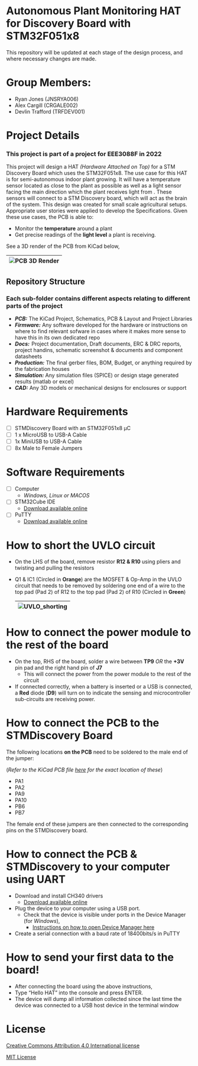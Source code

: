 # Autonomous Plant Monitoring HAT for Discovery Board with STM32F051x8
This repository will be updated at each stage of the design process, and where necessary changes are made.

# Group Members:
* Ryan Jones (JNSRYA006)
* Alex Cargill (CRGALE002)
* Devlin Trafford (TRFDEV001)

# Project Details
### This project is part of a project for EEE3088F in 2022
This project will design a HAT *(Hardware Attached on Top)* for a STM Discovery Board which uses the STM32F051x8. The use case for this HAT is for semi-autonomous indoor plant growing. It will have a temperature sensor located as close to the plant as possible as well as a light sensor facing the main direction which the plant receives light from . These sensors will connect to a STM Discovery board, which will act as the brain of the system. This design was created for small scale agricultural setups. Appropriate user stories were applied to develop the Specifications. Given these use cases, the PCB is able to:

* Monitor the **temperature** around a plant
* Get precise readings of the **light level** a plant is receiving. 

See a 3D render of the PCB from KiCad below,

| ![PCB 3D Render](https://drive.google.com/uc?export=view&id=1vFLCKB7eWqkeyiDxnHHAP8-URk1H63r5) |
| :----------------------------------------------------------: |

## Repository Structure
### Each sub-folder contains different aspects relating to different parts of the project
* ***PCB:*** The KiCad Project, Schematics, PCB & Layout and Project Libraries
* ***Firmware:*** Any software developed for the hardware or instructions on where to find relevant sofware in cases where it makes more sense to have this in its own dedicated repo
* ***Docs:***  Project documentation, Draft documents, ERC & DRC reports, project handins, schematic screenshot & documents and component datasheets
* ***Production:*** The final gerber files, BOM, Budget, or anything required by the fabrication houses
* ***Simulation:*** Any simulation files (SPICE) or design stage generated results (matlab or excel) 
* ***CAD:*** Any 3D models or mechanical designs for enclosures or support
# Hardware Requirements
 * [ ] STMDiscovery Board with an STM32F051x8 μC
 * [ ] 1 x MicroUSB to USB-A Cable
 * [ ] 1x MiniUSB to USB-A Cable
 * [ ] 8x Male to Female Jumpers

# Software Requirements

 - [ ] Computer 
	 - *Windows, Linux or MACOS*
 - [ ] STM32Cube IDE
	 - [Download available online](https://www.st.com/en/development-tools/stm32cubeide.html#get-software)
 - [ ] PuTTY
	 - [Download available online](https://www.chiark.greenend.org.uk/~sgtatham/putty/latest.html)

# How to short the UVLO circuit

- On the LHS of the board, remove resistor **R12 & R10** using pliers and twisting and pulling the resistors

- Q1 & IC1 (Circled in **Orange**) are the MOSFET & Op-Amp in the UVLO circuit that needs to be removed by soldering one end of a wire to the top pad (Pad 2) of R12 to the top pad (Pad 2) of R10 (Circled in **Green**)

  | ![UVLO_shorting](https://drive.google.com/uc?export=view&id=1TTRI7oMpemc6WSjku4dzoUAwxPi31Gw9) |
  | :----------------------------------------------------------: |

  

# How to connect the power module to the rest of the board

- On the top, RHS of the board, solder a wire between **TP9** *OR* the **+3V** pin pad and the right hand pin of **J7**
  - This will connect the power from the power module to the rest of the circuit
- If connected correctly, when a battery is inserted or a USB is connected, a **Red** diode (**D9**) will turn on to indicate the sensing and microcontroller sub-circuits are receiving power.

# How to connect the PCB to the STMDiscovery Board

The following locations **on the PCB** need to be soldered to the male end of the jumper:

(*Refer to the KiCad PCB file [here](https://github.com/JNSRYA006/EEE3088F_HAT/blob/main/PCB/main/main.kicad_pcb) for the exact location of these*)

- PA1
- PA2
- PA9
- PA10
- PB6
- PB7

The female end of these jumpers are then connected to the corresponding pins on the STMDiscovery board.

# How to connect the PCB & STMDiscovery to your computer using UART

- Download and install CH340 drivers
  - [Download available online](https://learn.sparkfun.com/tutorials/how-to-install-ch340-drivers/all#drivers-if-you-need-them)
- Plug the device to your computer using a USB port. 
  - Check that the device is visible under ports in the Device Manager (for *Windows*), 
    - [Instructions on how to open Device Manager here](https://www.lifewire.com/how-to-open-device-manager-2626075)
- Create a serial connection with a baud rate of 18400bits/s in PuTTY

# How to send your first data to the board!

- After connecting the board using the above instructions,
- Type “Hello HAT” into the console and press ENTER.
- The device will dump all information collected since the last time the device was connected to a USB host device in the terminal window


# License
[Creative Commons Attribution 4.0 International license](https://choosealicense.com/licenses/cc-by-4.0/)

[MIT License](https://choosealicense.com/licenses/mit/)